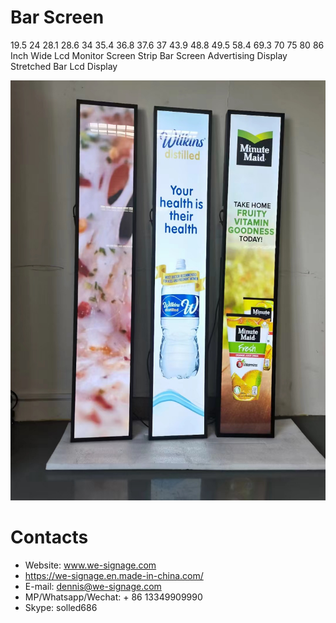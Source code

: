 # Bar Screen
19.5 24 28.1 28.6 34 35.4 36.8 37.6 37 43.9 48.8 49.5 58.4 69.3 70 75 80 86 Inch Wide Lcd Monitor Screen Strip Bar Screen Advertising Display Stretched Bar Lcd Display

![bar-screen](img/img_bar_1.jpg)

# Contacts

- Website: www.we-signage.com
- https://we-signage.en.made-in-china.com/
- E-mail: dennis@we-signage.com
- MP/Whatsapp/Wechat: + 86 13349909990
- Skype: solled686
